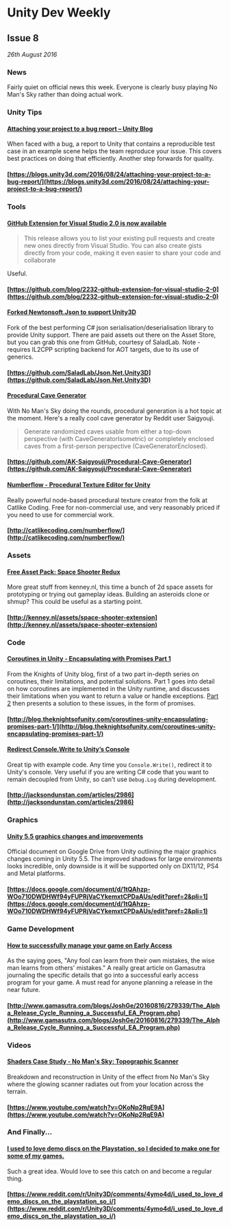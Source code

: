 # Unity Dev Weekly

## Issue 8
*26th August 2016*

### News

Fairly quiet on official news this week. Everyone is clearly busy playing No Man's Sky rather than doing actual work.


### Unity Tips

#### [Attaching your project to a bug report  –  Unity Blog](https://blogs.unity3d.com/2016/08/24/attaching-your-project-to-a-bug-report/)

When faced with a bug, a report to Unity that contains a reproducible test case in an example scene helps the team reproduce your issue. This covers best practices on doing that efficiently. Another step forwards for quality.

#### [https://blogs.unity3d.com/2016/08/24/attaching-your-project-to-a-bug-report/](https://blogs.unity3d.com/2016/08/24/attaching-your-project-to-a-bug-report/)


### Tools

#### [GitHub Extension for Visual Studio 2.0 is now available](https://github.com/blog/2232-github-extension-for-visual-studio-2-0)

> This release allows you to list your existing pull requests and create new ones directly from Visual Studio. You can also create gists directly from your code, making it even easier to share your code and collaborate

Useful.

#### [https://github.com/blog/2232-github-extension-for-visual-studio-2-0](https://github.com/blog/2232-github-extension-for-visual-studio-2-0)


#### [Forked Newtonsoft.Json to support Unity3D](https://github.com/SaladLab/Json.Net.Unity3D)

Fork of the best performing C# json serialisation/deserialisation library to provide Unity support. There are paid assets out there on the Asset Store, but you can grab this one from GitHub, courtesy of SaladLab. Note - requires IL2CPP scripting backend for AOT targets, due to its use of generics.

#### [https://github.com/SaladLab/Json.Net.Unity3D](https://github.com/SaladLab/Json.Net.Unity3D)


#### [Procedural Cave Generator](https://github.com/AK-Saigyouji/Procedural-Cave-Generator)

With No Man's Sky doing the rounds, procedural generation is a hot topic at the moment. Here's a really cool cave generator by Reddit user Saigyouji.

> Generate randomized caves usable from either a top-down perspective (with CaveGeneratorIsometric) or completely enclosed caves from a first-person perspective (CaveGeneratorEnclosed).

#### [https://github.com/AK-Saigyouji/Procedural-Cave-Generator](https://github.com/AK-Saigyouji/Procedural-Cave-Generator)


#### [Numberflow - Procedural Texture Editor for Unity](http://catlikecoding.com/numberflow/)

Really powerful node-based procedural texture creator from the folk at Catlike Coding. Free for non-commercial use, and very reasonably priced if you need to use for commercial work.

#### [http://catlikecoding.com/numberflow/](http://catlikecoding.com/numberflow/)


### Assets

#### [Free Asset Pack: Space Shooter Redux](http://kenney.nl/assets/space-shooter-extension)

More great stuff from kenney.nl, this time a bunch of 2d space assets for prototyping or trying out gameplay ideas. Building an asteroids clone or shmup? This could be useful as a starting point.

#### [http://kenney.nl/assets/space-shooter-extension](http://kenney.nl/assets/space-shooter-extension)


### Code

#### [Coroutines in Unity - Encapsulating with Promises Part 1](http://blog.theknightsofunity.com/coroutines-unity-encapsulating-promises-part-1/)

From the Knights of Unity blog, first of a two part in-depth series on coroutines, their limitations, and potential solutions. Part 1 goes into detail on how coroutines are implemented in the Unity runtime, and discusses their limitations when you want to return a value or handle exceptions. [Part 2](http://blog.theknightsofunity.com/coroutines-in-unity-encapsulating-with-promises-part-2/) then presents a solution to these issues, in the form of promises.

#### [http://blog.theknightsofunity.com/coroutines-unity-encapsulating-promises-part-1/](http://blog.theknightsofunity.com/coroutines-unity-encapsulating-promises-part-1/)


#### [Redirect Console.Write to Unity’s Console](http://jacksondunstan.com/articles/2986)

Great tip with example code. Any time you `Console.Write()`, redirect it to Unity's console. Very useful if you are writing C# code that you want to remain decoupled from Unity, so can't use `Debug.Log` during development.

#### [http://jacksondunstan.com/articles/2986](http://jacksondunstan.com/articles/2986)


### Graphics

#### [Unity 5.5 graphics changes and improvements](https://docs.google.com/document/d/1tQAhzp-WOo710DWDHWf94yFUPRjVaCYkemxtCPDaAUs/edit?pref=2&pli=1)

Official document on Google Drive from Unity outlining the major graphics changes coming in Unity 5.5. The improved shadows for large environments looks incredible, only downside is it will be supported only on DX11/12, PS4 and Metal platforms.

#### [https://docs.google.com/document/d/1tQAhzp-WOo710DWDHWf94yFUPRjVaCYkemxtCPDaAUs/edit?pref=2&pli=1](https://docs.google.com/document/d/1tQAhzp-WOo710DWDHWf94yFUPRjVaCYkemxtCPDaAUs/edit?pref=2&pli=1)


### Game Development

#### [How to successfully manage your game on Early Access](http://www.gamasutra.com/blogs/JoshGe/20160816/279339/The_Alpha_Release_Cycle_Running_a_Successful_EA_Program.php)

As the saying goes, "Any fool can learn from their own mistakes, the wise man learns from others' mistakes." A really great article on Gamasutra journaling the specific details that go into a successful early access program for your game. A must read for anyone planning a release in the near future.

#### [http://www.gamasutra.com/blogs/JoshGe/20160816/279339/The_Alpha_Release_Cycle_Running_a_Successful_EA_Program.php](http://www.gamasutra.com/blogs/JoshGe/20160816/279339/The_Alpha_Release_Cycle_Running_a_Successful_EA_Program.php)



### Videos

#### [Shaders Case Study - No Man's Sky: Topographic Scanner](https://www.youtube.com/watch?v=OKoNp2RqE9A)

Breakdown and reconstruction in Unity of the effect from No Man's Sky where the glowing scanner radiates out from your location across the terrain.

#### [https://www.youtube.com/watch?v=OKoNp2RqE9A](https://www.youtube.com/watch?v=OKoNp2RqE9A)


### And Finally...

#### [I used to love demo discs on the Playstation, so I decided to make one for some of my games.](https://www.reddit.com/r/Unity3D/comments/4ymo4d/i_used_to_love_demo_discs_on_the_playstation_so_i/)

Such a great idea. Would love to see this catch on and become a regular thing.

#### [https://www.reddit.com/r/Unity3D/comments/4ymo4d/i_used_to_love_demo_discs_on_the_playstation_so_i/](https://www.reddit.com/r/Unity3D/comments/4ymo4d/i_used_to_love_demo_discs_on_the_playstation_so_i/)

